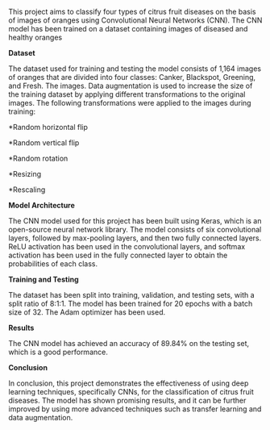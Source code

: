 This project aims to classify four types of citrus fruit diseases on the basis of images of oranges using Convolutional Neural Networks (CNN). The CNN model has been trained on a dataset containing images of diseased and healthy oranges



**Dataset**

The dataset used for training and testing the model consists of 1,164 images of oranges that are divided into four classes: Canker, Blackspot, Greening, and Fresh. The images. Data augmentation is used to increase the size of the training dataset by applying different transformations to the original images. The following transformations were applied to the images during training:

*Random horizontal flip

*Random vertical flip

*Random rotation

*Resizing

*Rescaling



**Model Architecture**

The CNN model used for this project has been built using Keras, which is an open-source neural network library. The model consists of six convolutional layers, followed by max-pooling layers, and then two fully connected layers. ReLU activation has been used in the convolutional layers, and softmax activation has been used in the fully connected layer to obtain the probabilities of each class.



**Training and Testing**

The dataset has been split into training, validation, and testing sets, with a split ratio of 8:1:1. The model has been trained for 20 epochs with a batch size of 32. The Adam optimizer has been used.


**Results**

The CNN model has achieved an accuracy of 89.84% on the testing set, which is a good performance.


**Conclusion**

In conclusion, this project demonstrates the effectiveness of using deep learning techniques, specifically CNNs, for the classification of citrus fruit diseases. The model has shown promising results, and it can be further improved by using more advanced techniques such as transfer learning and data augmentation.
